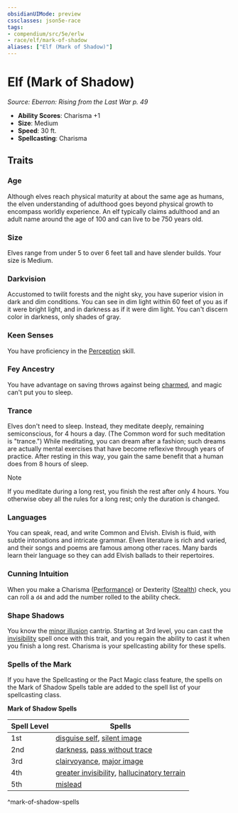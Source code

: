 ```yaml
---
obsidianUIMode: preview
cssclasses: json5e-race
tags:
- compendium/src/5e/erlw
- race/elf/mark-of-shadow
aliases: ["Elf (Mark of Shadow)"]
---
```

# Elf (Mark of Shadow)
*Source: Eberron: Rising from the Last War p. 49*  

- **Ability Scores**: Charisma +1
- **Size**: Medium
- **Speed**: 30 ft.
- **Spellcasting**: Charisma

## Traits

### Age

Although elves reach physical maturity at about the same age as humans, the elven understanding of adulthood goes beyond physical growth to encompass worldly experience. An elf typically claims adulthood and an adult name around the age of 100 and can live to be 750 years old.

### Size

Elves range from under 5 to over 6 feet tall and have slender builds. Your size is Medium.

### Darkvision

Accustomed to twilit forests and the night sky, you have superior vision in dark and dim conditions. You can see in dim light within 60 feet of you as if it were bright light, and in darkness as if it were dim light. You can't discern color in darkness, only shades of gray.

### Keen Senses

You have proficiency in the [Perception](Mechanics/Rules/skills.md#Perception) skill.

### Fey Ancestry

You have advantage on saving throws against being [charmed](Mechanics/Rules/conditions.md#Charmed), and magic can't put you to sleep.

### Trance

Elves don't need to sleep. Instead, they meditate deeply, remaining semiconscious, for 4 hours a day. (The Common word for such meditation is "trance.") While meditating, you can dream after a fashion; such dreams are actually mental exercises that have become reflexive through years of practice. After resting in this way, you gain the same benefit that a human does from 8 hours of sleep.

> [!note]
> If you meditate during a long rest, you finish the rest after only 4 hours. You otherwise obey all the rules for a long rest; only the duration is changed.

### Languages

You can speak, read, and write Common and Elvish. Elvish is fluid, with subtle intonations and intricate grammar. Elven literature is rich and varied, and their songs and poems are famous among other races. Many bards learn their language so they can add Elvish ballads to their repertoires.

### Cunning Intuition

When you make a Charisma ([Performance](Mechanics/Rules/skills.md#Performance)) or Dexterity ([Stealth](Mechanics/Rules/skills.md#Stealth)) check, you can roll a `d4` and add the number rolled to the ability check.

### Shape Shadows

You know the [minor illusion](Mechanics/spells/minor-illusion.md) cantrip. Starting at 3rd level, you can cast the [invisibility](Mechanics/spells/invisibility.md) spell once with this trait, and you regain the ability to cast it when you finish a long rest. Charisma is your spellcasting ability for these spells.

### Spells of the Mark

If you have the Spellcasting or the Pact Magic class feature, the spells on the Mark of Shadow Spells table are added to the spell list of your spellcasting class.

**Mark of Shadow Spells**

| Spell Level | Spells |
|-------------|--------|
| 1st | [disguise self](Mechanics/spells/disguise-self.md), [silent image](Mechanics/spells/silent-image.md) |
| 2nd | [darkness](Mechanics/spells/darkness.md), [pass without trace](Mechanics/spells/pass-without-trace.md) |
| 3rd | [clairvoyance](Mechanics/spells/clairvoyance.md), [major image](Mechanics/spells/major-image.md) |
| 4th | [greater invisibility](Mechanics/spells/greater-invisibility.md), [hallucinatory terrain](Mechanics/spells/hallucinatory-terrain.md) |
| 5th | [mislead](Mechanics/spells/mislead.md) |
^mark-of-shadow-spells
